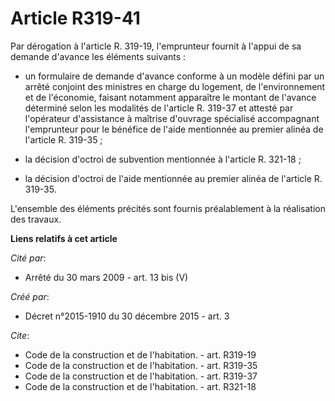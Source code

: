 # Article R319-41

Par dérogation à l'article R. 319-19, l'emprunteur fournit à l'appui de sa demande d'avance les éléments suivants :

- un formulaire de demande d'avance conforme à un modèle défini par un arrêté conjoint des ministres en charge du logement,
de l'environnement et de l'économie, faisant notamment apparaître le montant de l'avance déterminé selon les modalités de
l'article R. 319-37 et attesté par l'opérateur d'assistance à maîtrise d'ouvrage spécialisé accompagnant l'emprunteur pour le
bénéfice de l'aide mentionnée au premier alinéa de l'article R. 319-35 ;

- la décision d'octroi de subvention mentionnée à l'article R. 321-18 ;

- la décision d'octroi de l'aide mentionnée au premier alinéa de l'article R. 319-35. 

L'ensemble des éléments précités sont fournis préalablement à la réalisation des travaux.

**Liens relatifs à cet article**

_Cité par_:

  - Arrêté du 30 mars 2009 - art. 13 bis (V)

_Créé par_:

  - Décret n°2015-1910 du 30 décembre 2015 - art. 3

_Cite_:

  - Code de la construction et de l'habitation. - art. R319-19
  - Code de la construction et de l'habitation. - art. R319-35
  - Code de la construction et de l'habitation. - art. R319-37
  - Code de la construction et de l'habitation. - art. R321-18
